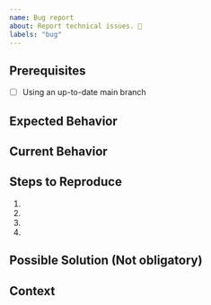 ```yaml
---
name: Bug report
about: Report technical issues. 🐞
labels: "bug"
---
```


## Prerequisites

- [ ] Using an up-to-date main branch

## Expected Behavior

<!--- What should have happened? -->

## Current Behavior

<!--- What went wrong? -->

## Steps to Reproduce

<!-- Add relevant code and/or a live example -->
<!-- Add stack traces -->

1.

2.

3.

4.

## Possible Solution (Not obligatory)

<!--- Suggest a reason for the bug or how to fix it. -->

## Context

<!--- How has this issue affected users? What are they trying to accomplish? -->

